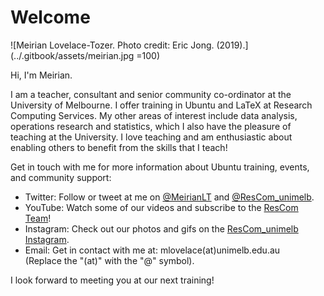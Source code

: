# Welcome

![Meirian Lovelace-Tozer. Photo credit: Eric Jong. \(2019\).](../.gitbook/assets/meirian.jpg =100)

Hi, I'm Meirian.

I am a teacher, consultant and senior community co-ordinator at the University of Melbourne. I offer training in Ubuntu and LaTeX at Research Computing Services. My other areas of interest include data analysis, operations research and statistics, which I also have the pleasure of teaching at the University. I love teaching and am enthusiastic about enabling others to benefit from the skills that I teach! 

Get in touch with me for more information about Ubuntu training, events, and community support:

* Twitter: Follow or tweet at me on [@MeirianLT](www.twitter.com/MeirianLT) and [@ResCom_unimelb](https://twitter.com/ResCom_unimelb).
* YouTube: Watch some of our videos and subscribe to the [ResCom Team](https://www.youtube.com/channel/UCGWU-ESE1j2vCJTACZHHLGQ)!
* Instagram: Check out our photos and gifs on the [ResCom_unimelb Instagram](https://www.instagram.com/rescom_unimelb).
* Email: Get in contact with me at: mlovelace(at)unimelb.edu.au  
(Replace the "(at)" with the "@" symbol).

I look forward to meeting you at our next training!

